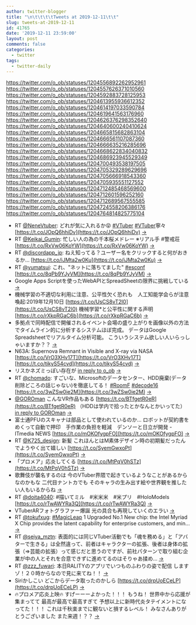 ```yaml
---
author: twitter-blogger
title: "\n\t\t\t\tTweets at 2019-12-11\t\t"
slug: tweets-at-2019-12-11
id: 41765
date: '2019-12-11 23:59:00'
layout: post
comments: false
categories:
  - twitter
tags:
  - twitter-daily
---
```


https://twitter.com/o_ob/statuses/1204556892262952961 https://twitter.com/o_ob/statuses/1204557626371010560 https://twitter.com/o_ob/statuses/1204592883728125953 https://twitter.com/o_ob/statuses/1204613955936612352 https://twitter.com/o_ob/statuses/1204614197033590784 https://twitter.com/o_ob/statuses/1204619641563176960 https://twitter.com/o_ob/statuses/1204626376298352640 https://twitter.com/o_ob/statuses/1204640600240410624 https://twitter.com/o_ob/statuses/1204665815682863104 https://twitter.com/o_ob/statuses/1204666561107087360 https://twitter.com/o_ob/statuses/1204666635216285696 https://twitter.com/o_ob/statuses/1204668622834040832 https://twitter.com/o_ob/statuses/1204686923945529349 https://twitter.com/o_ob/statuses/1204700493538197505 https://twitter.com/o_ob/statuses/1204705329289629696 https://twitter.com/o_ob/statuses/1204705666918543360 https://twitter.com/o_ob/statuses/1204705935551127552 https://twitter.com/o_ob/statuses/1204712485468569600 https://twitter.com/o_ob/statuses/1204712601596252160 https://twitter.com/o_ob/statuses/1204712689567555585 https://twitter.com/o_ob/statuses/1204724558206386176 https://twitter.com/o_ob/statuses/1204764814825775104  

*   RT [@NeneVtuber](https://twitter.com/NeneVtuber): どれが気に入れるか😝 [#VTuber](https://twitter.com/search?q=%23VTuber&src=hash) [#VTuber](https://twitter.com/search?q=%23VTuber&src=hash)寧々 [https://t.co/JOpQ6hhiDv](https://t.co/JOpQ6hhiDv) [->](https://twitter.com/o_ob/statuses/1204556892262952961)
*   RT [@Keikai_Gumin](https://twitter.com/Keikai_Gumin): 忙しい人の為の千本桜メドレー ※リアル手 #警戒荘 [https://t.co/RxVw06KoYW](https://t.co/RxVw06KoYW) [->](https://twitter.com/o_ob/statuses/1204557626371010560)
*   RT [@discordapp_jp](https://twitter.com/discordapp_jp): ねえ知ってる？ユーザー名をクリックすると何がおきるか… [https://t.co/iJMta2w0Ku](https://t.co/iJMta2w0Ku) [->](https://twitter.com/o_ob/statuses/1204592883728125953)
*   RT [@yumatsui](https://twitter.com/yumatsui): これ、"ネットに落ちてました" [#esconf](https://twitter.com/search?q=%23esconf&src=hash) [https://t.co/8qPb9YJyVM](https://t.co/8qPb9YJyVM) [->](https://twitter.com/o_ob/statuses/1204613955936612352)
*   Google Apps Scriptを使ったWebAPIとSpreadSheetの限界に挑戦している [->](https://twitter.com/o_ob/statuses/1204614197033590784)
*   機械学習の不適切な利用に注意、公平性欠く恐れも　人工知能学会らが注意喚起:2019年12月10日 [https://t.co/UsCS8vT2I0](https://t.co/UsCS8vT2I0) 機械学習*と公平性に関する声明 [https://t.co/rXkpRGaC6b](https://t.co/rXkpRGaC6b) [->](https://twitter.com/o_ob/statuses/1204619641563176960)
*   多拠点で同時配信で開催されるイベント会場の盛り上がりを画像以外の方法でタイムライン的に分析するシステムほぼ完成。 データはGoogle Spreadsheetでリアルタイム分析可能。 こういうシステム欲しい人いらっしゃいますか？？ [->](https://twitter.com/o_ob/statuses/1204626376298352640)
*   N63A: Supernova Remnant in Visible and X-ray via NASA [https://t.co/VrO3XHv17T](https://t.co/VrO3XHv17T) [https://t.co/tikyS54cvd](https://t.co/tikyS54cvd) [->](https://twitter.com/o_ob/statuses/1204640600240410624)
*   リスかネズミっぽい存在が [in reply to o_ob](https://twitter.com/o_ob/statuses/1204640600240410624) [->](https://twitter.com/o_ob/statuses/1204665815682863104)
*   RT [@chomado](https://twitter.com/chomado): すごいな、Microsoftのデータセンター、HDD廃棄(データ削除どころの話じゃない)を徹底してる！ [#RoomF](https://twitter.com/search?q=%23RoomF&src=hash) [#decode16](https://twitter.com/search?q=%23decode16&src=hash) [https://t.co/3wZSw0ie2M](https://t.co/3wZSw0ie2M) [->](https://twitter.com/o_ob/statuses/1204666561107087360)
*   [@GOROman](https://twitter.com/GOROman) こんなVR作品もある [https://t.co/BTfgetR0eR](https://t.co/BTfgetR0eR) （HDDは学内で拾ったとかなんとかいってた） [in reply to GOROman](https://twitter.com/GOROman/statuses/1204665807021592576) [->](https://twitter.com/o_ob/statuses/1204666635216285696)
*   富士通PFUのスキャナは部品として使われているのか… ロボットが契約書をめくって自動で押印　手作業の負担を軽減　デンソーと日立が開発 - ITmedia NEWS [https://t.co/mOKOfygpFO](https://t.co/mOKOfygpFO) [->](https://twitter.com/o_ob/statuses/1204668622834040832)
*   RT [@K725_design](https://twitter.com/K725_design): 新髪 これほんとはM素体デザイン時の初期髪だったんでようやく出て嬉しい [https://t.co/SyemGwxoPt](https://t.co/SyemGwxoPt) [->](https://twitter.com/o_ob/statuses/1204686923945529349)
*   「プロメア」応炎してくる [https://t.co/MtPqV0hSTz](https://t.co/MtPqV0hSTz) [->](https://twitter.com/o_ob/statuses/1204700493538197505)
*   歌舞伎が襲名するのは 今のVTuber界隈で起きているようなことがあるからなのかもな 二代目ナントカでも そのキャラの生み出す絵や世界観を推したい人もいるからね [->](https://twitter.com/o_ob/statuses/1204705329289629696)
*   RT [@doita4040](https://twitter.com/doita4040): #描いてミル　#米米米　#米プリ　#HoloModels [https://t.co/rTwAWYRa3Q](https://t.co/rTwAWYRa3Q) [->](https://twitter.com/o_ob/statuses/1204705666918543360)
*   VTuberARフォトグラファー爆誕 光の具合も再現していくのエラい [->](https://twitter.com/o_ob/statuses/1204705935551127552)
*   RT [@tokufxug](https://twitter.com/tokufxug): [#MagicLeap](https://twitter.com/search?q=%23MagicLeap&src=hash) 1 Upgraded No.1 New chip: the Intel Myriad X Chip provides the latent capability for enterprise customers, and min… [->](https://twitter.com/o_ob/statuses/1204712485468569600)
*   RT [@seiya_mztn](https://twitter.com/seiya_mztn): 表面的には同じVTuber活動でも「魂を務める」と「アバターで生きる」は全然違って、前者はキャラクターの拡張、後者は身体の拡張（⇒芸能の拡張）って感じだと思うのですが、前社パターンで取り組む企業が中の人とそれを合意できずに進めてるのはそりゃあ揉め… [->](https://twitter.com/o_ob/statuses/1204712601596252160)
*   RT [@zzz_fuwari](https://twitter.com/zzz_fuwari): 本日RALITYのアプリでいつものふわりの姿で配信 しますゾ！２０時からなので見に来てね！！ [->](https://twitter.com/o_ob/statuses/1204712689567555585)
*   Siriかしこい どこからデータ取ったのかしら [https://t.co/drpUoECeLP](https://t.co/drpUoECeLP) [->](https://twitter.com/o_ob/statuses/1204724558206386176)
*   🔥プロメア応炎上映🔥 すげーーーよかった！！！ もうね！ 世界中から応援が集まってて 最高が最高で最高すぎて 予想以上に新時代炎タテイメントになってた！！！ これは千秋楽までに観ないと損するレベル！ みなさんありがとうございました また来週！？？ [->](https://twitter.com/o_ob/statuses/1204764814825775104)